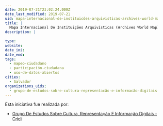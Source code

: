 ```yaml
---
date: 2019-07-21T23:02:24.000Z
date_last_modified: 2019-07-21
uid: mapa-internacional-de-instituicões-arquivisticas-archives-world-map
title: |
  Mapa Internacional De Instituições Arquivísticas (Archives World Map)
description: |
  
type: 
website: 
date_ini: 
date_end: 
tags:
  - mapeo-ciudadano
  - participación-ciudadana
  - uso-de-datos-abiertos
cities: 
  - Salvador
organizations_uids:
  - grupo-de-estudos-sobre-cultura-representacão-e-informacão-digitais-cridi
---
```


Esta iniciativa fue realizada por:

- [Grupo De Estudos Sobre Cultura, Representação E Informação Digitais - Cridi](/organizaciones/grupo-de-estudos-sobre-cultura-representacão-e-informacão-digitais-cridi)

